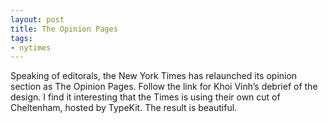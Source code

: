 ```yaml
---
layout: post
title: The Opinion Pages
tags:
- nytimes
---
```

Speaking of editorals, the New York Times has relaunched its opinion section as The Opinion Pages. Follow the link for Khoi Vinh’s debrief of the design. I find it interesting that the Times is using their own cut of Cheltenham, hosted by TypeKit. The result is beautiful.

